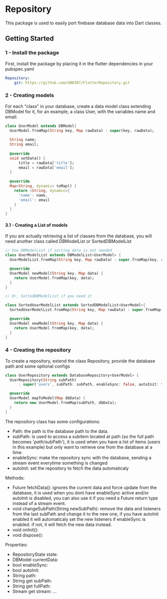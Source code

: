 # Repository

This package is used to easily port firebase database data into Dart classes.

## Getting Started

### 1 - Install the package
First, install the package by placing it in the flutter dependencies in your pubspec.yaml
```Pubspec.yaml
Repository:
    git: https://github.com/GB0307/FlutterRepository.git
```

### 2 - Creating models
For each "class" in your database, create a data model class extending DBModel for it, for an example, a class User, with the variables name and email:
```Dart
class UserModel extends DBModel{
  UserModel.fromMap(String key, Map rawData) : super(key, rawData);
  
  String name;
  String email;
  
  @override
  void setData() {
      title = rawData['title'];
      email = rawData['email'];
  }
  
  @override
  Map<String, dynamic> toMap() {
    return <String, dynamic>{
      'name': name,
      'email': email
    }
  }
}
```

#### 3.1 - Creating a List of models
If you are actually retrieving a list of classes from the database, you will need another class called DBModelList or SortedDBModelList
```Dart
// Use DBModelList if sorting data is not needed
class UserModelList extends DBModelList<UserModel> {
  UserModelList.fromMap(String key, Map rawData) : super.fromMap(key, rawData);

  @override
  UserModel newModel(String key, Map data) {
    return UserModel.fromMap(key, data);
  }
}

// Or, SortedDBModelList if you need it

class SortedUserModelList extends SortedDBModelList<UserModel>{
  SortedUserModelList.fromMap(String key, Map rawData) : super.fromMap(key, rawData, inverse: false, sortFunction: (userA, userB) => userA.title.compareTo(userB.title));

  @override
  UserModel newModel(String key, Map data) {
    return UserModel.fromMap(key, data);
  }
}
```

### 4 - Creating the repository
To create a repository, extend the class Repository, provide the database path and some optional configs
```Dart
class UserRepository extends DatabaseRepository<UserModel> {
  UserRepository(String subPath)
      : super('users', subPath: subPath, enableSync: false, autoInit: true);

  @override
  UserModel mapToModel(Map dbData) {
    return new UserModel.fromMap(subPath, dbData);
  }
}
```
The repository class has some configurations: 
- Path: the path is the database path to the data.
- subPath: is used to access a subitem located at path (so the full path becomes '$path/$subPath'), it is used when you have a list of items (users in this example) but only want to retrieve one from the database at a time.
- enableSync: make the repository sync with the database, sending a stream event everytime something is changed
- autoInit: set the repository to fetch the data automaticaly

Methods:
- Future<DBModel> fetchData(): ignores the current data and force update from the database, it is used when you dont have enableSync active and/or autoInit is disabled, you can also use it if you need a Future<DBModel> return type instead of a stream event.
- void changeSubPath(String newSubPath): remove the data and listeners from the last subPath and change it to the new one, if you have autoInit enabled it will automaticaly set the new listeners if enableSync is enabled. if not, it will fetch the new data instead.
- void onInit(): 
- void dispose():
  
Properties:
- RepositoryState state:
- DBModel currentData: 
- bool enableSync:
- bool autoInit:
- String path:
- String get subPath:
- String get fullPath:
- Stream<DBModel> get stream:
...

